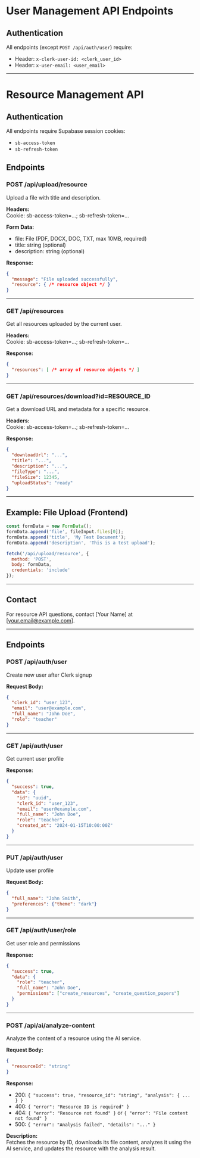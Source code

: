 # User Management API Endpoints

## Authentication
All endpoints (except `POST /api/auth/user`) require:
- Header: `x-clerk-user-id: <clerk_user_id>`
- Header: `x-user-email: <user_email>`

---

# Resource Management API

## Authentication
All endpoints require Supabase session cookies:
- `sb-access-token`
- `sb-refresh-token`

## Endpoints

### POST /api/upload/resource
Upload a file with title and description.

**Headers:**  
Cookie: sb-access-token=...; sb-refresh-token=...

**Form Data:**
- file: File (PDF, DOCX, DOC, TXT, max 10MB, required)
- title: string (optional)
- description: string (optional)

**Response:**
```json
{
  "message": "File uploaded successfully",
  "resource": { /* resource object */ }
}
```

---

### GET /api/resources
Get all resources uploaded by the current user.

**Headers:**  
Cookie: sb-access-token=...; sb-refresh-token=...

**Response:**
```json
{
  "resources": [ /* array of resource objects */ ]
}
```

---

### GET /api/resources/download?id=RESOURCE_ID
Get a download URL and metadata for a specific resource.

**Headers:**  
Cookie: sb-access-token=...; sb-refresh-token=...

**Response:**
```json
{
  "downloadUrl": "...",
  "title": "...",
  "description": "...",
  "fileType": "...",
  "fileSize": 12345,
  "uploadStatus": "ready"
}
```

---

## Example: File Upload (Frontend)
```js
const formData = new FormData();
formData.append('file', fileInput.files[0]);
formData.append('title', 'My Test Document');
formData.append('description', 'This is a test upload');

fetch('/api/upload/resource', {
  method: 'POST',
  body: formData,
  credentials: 'include'
});
```

---

## Contact
For resource API questions, contact [Your Name] at [your.email@example.com].

---

## Endpoints

### POST /api/auth/user
Create new user after Clerk signup

**Request Body:**
```json
{
  "clerk_id": "user_123",
  "email": "user@example.com", 
  "full_name": "John Doe",
  "role": "teacher"
}
```

---

### GET /api/auth/user
Get current user profile

**Response:**
```json
{
  "success": true,
  "data": {
    "id": "uuid",
    "clerk_id": "user_123",
    "email": "user@example.com",
    "full_name": "John Doe", 
    "role": "teacher",
    "created_at": "2024-01-15T10:00:00Z"
  }
}
```

---

### PUT /api/auth/user
Update user profile

**Request Body:**
```json
{
  "full_name": "John Smith",
  "preferences": {"theme": "dark"}
}
```

---

### GET /api/auth/user/role
Get user role and permissions

**Response:**
```json
{
  "success": true,
  "data": {
    "role": "teacher",
    "full_name": "John Doe",
    "permissions": ["create_resources", "create_question_papers"]
  }
}
```

---

### POST /api/ai/analyze-content
Analyze the content of a resource using the AI service.

**Request Body:**
```json
{
  "resourceId": "string"
}
```

**Response:**
- 200: `{ "success": true, "resource_id": "string", "analysis": { ... } }`
- 400: `{ "error": "Resource ID is required" }`
- 404: `{ "error": "Resource not found" }` or `{ "error": "File content not found" }`
- 500: `{ "error": "Analysis failed", "details": "..." }`

**Description:**  
Fetches the resource by ID, downloads its file content, analyzes it using the AI service, and updates the resource with the analysis result. 
